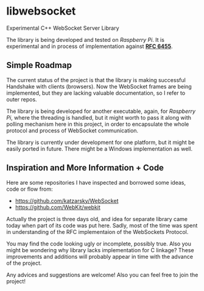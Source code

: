 libwebsocket
============

Experimental C++ WebSocket Server Library


The library is being developed and tested on *Raspberry Pi*. It is experimental and in process of implementation against [**RFC 6455**](http://tools.ietf.org/html/rfc6455).

Simple Roadmap
--------------

The current status of the project is that the library is making successful Handshake with clients (browsers). Now the WebSocket frames are being implemented, but they are lacking valuable documentation, so I refer to outer repos.

The library is being developed for another executable, again, for *Raspberry Pi*, where the threading is handled, but it might worth to pass it along with polling mechanism here in this project, in order to encapsulate the whole protocol and process of WebSocket communication.

The library is currently under development for one platform, but it might be easily ported in future. There might be a Windows implementation as well.

Inspiration and More Information + Code
---------------------------------------

Here are some repositories I have inspected and borrowed some ideas, code or flow from:

* https://github.com/katzarsky/WebSocket
* https://github.com/WebKit/webkit


Actually the project is three days old, and idea for separate library came today when part of its code was put here. Sadly, most of the time was spent in understanding of the RFC implementaion of the WebSockets Protocol.

You may find the code looking ugly or incomplete, possibly true. Also you might be wondering why library lacks implementation for C linkage? These improvements and additions will probably appear in time with the advance of the project.

Any advices and suggestions are welcome!
Also you can feel free to join the project!
